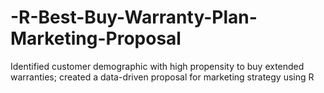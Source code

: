 # -R-Best-Buy-Warranty-Plan-Marketing-Proposal
Identified customer demographic with high propensity to buy extended warranties; created a data-driven proposal for marketing strategy using R
